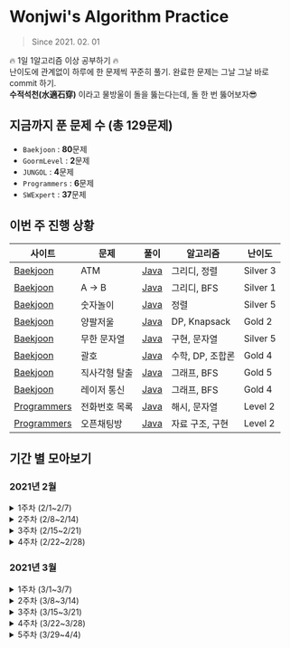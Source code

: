 # Wonjwi's Algorithm Practice

> Since 2021. 02. 01

🔥 1일 1알고리즘 이상 공부하기 🔥 <br/>
난이도에 관계없이 하루에 한 문제씩 꾸준히 풀기. 완료한 문제는 그날 그날 바로 commit 하기. <br/>
**수적석천(水適石穿)** 이라고 물방울이 돌을 뚫는다는데, 돌 한 번 뚫어보자😎

## 지금까지 푼 문제 수 (총 129문제)

- `Baekjoon` : **80**문제
- `GoormLevel` : **2**문제
- `JUNGOL` : **4**문제
- `Programmers` : **6**문제
- `SWExpert` : **37**문제

## 이번 주 진행 상황

| 사이트                                                                  | 문제          | 풀이                                                                                                                                                                                    | 알고리즘         | 난이도   |
| ----------------------------------------------------------------------- | ------------- | --------------------------------------------------------------------------------------------------------------------------------------------------------------------------------------- | ---------------- | -------- |
| [Baekjoon](https://www.acmicpc.net/problem/11399)                       | ATM           | [Java](https://github.com/wonjwi/Algorithm/blob/de43328499ac21e2f0b993e0f39ca542f3a7496c/Baekjoon/BJ11399_ATM.java)                                                                     | 그리디, 정렬     | Silver 3 |
| [Baekjoon](https://www.acmicpc.net/problem/16953)                       | A → B         | [Java](https://github.com/wonjwi/Algorithm/blob/de43328499ac21e2f0b993e0f39ca542f3a7496c/Baekjoon/BJ16953_AtoB.java)                                                                    | 그리디, BFS      | Silver 1 |
| [Baekjoon](https://www.acmicpc.net/problem/1755)                        | 숫자놀이      | [Java](https://github.com/wonjwi/Algorithm/blob/e13094da6b3563413914aa20fb2e628d4b96e8d9/Baekjoon/BJ1755_%EC%88%AB%EC%9E%90%EB%86%80%EC%9D%B4.java)                                     | 정렬             | Silver 5 |
| [Baekjoon](https://www.acmicpc.net/problem/2629)                        | 양팔저울      | [Java](https://github.com/wonjwi/Algorithm/blob/e13094da6b3563413914aa20fb2e628d4b96e8d9/Baekjoon/BJ2629_%EC%96%91%ED%8C%94%EC%A0%80%EC%9A%B8.java)                                     | DP, Knapsack     | Gold 2   |
| [Baekjoon](https://www.acmicpc.net/problem/12871)                       | 무한 문자열   | [Java](https://github.com/wonjwi/Algorithm/blob/8e9f8ed96931168c4b17ca18a2758318333087f5/Baekjoon/BJ12871_%EB%AC%B4%ED%95%9C%EB%AC%B8%EC%9E%90%EC%97%B4.java)                           | 구현, 문자열     | Silver 5 |
| [Baekjoon](https://www.acmicpc.net/problem/10422)                       | 괄호          | [Java](https://github.com/wonjwi/Algorithm/blob/8e9f8ed96931168c4b17ca18a2758318333087f5/Baekjoon/BJ10422_%EA%B4%84%ED%98%B8.java)                                                      | 수학, DP, 조합론 | Gold 4   |
| [Baekjoon](https://www.acmicpc.net/problem/16973)                       | 직사각형 탈출 | [Java](https://github.com/wonjwi/Algorithm/blob/8e9f8ed96931168c4b17ca18a2758318333087f5/Baekjoon/BJ16973_%EC%A7%81%EC%82%AC%EA%B0%81%ED%98%95%ED%83%88%EC%B6%9C.java)                  | 그래프, BFS      | Gold 5   |
| [Baekjoon](https://www.acmicpc.net/problem/6087)                        | 레이저 통신   | [Java](https://github.com/wonjwi/Algorithm/blob/8e9f8ed96931168c4b17ca18a2758318333087f5/Baekjoon/BJ6087_%EB%A0%88%EC%9D%B4%EC%A0%80%ED%86%B5%EC%8B%A0.java)                            | 그래프, BFS      | Gold 4   |
| [Programmers](https://programmers.co.kr/learn/courses/30/lessons/42577) | 전화번호 목록 | [Java](https://github.com/wonjwi/Algorithm/blob/060a38e7f3939e261f2a2ff849f9245af9b2527f/Programmers/PG_%ED%95%B4%EC%8B%9C_%EC%A0%84%ED%99%94%EB%B2%88%ED%98%B8%EB%AA%A9%EB%A1%9D.java) | 해시, 문자열     | Level 2  |
| [Programmers](https://programmers.co.kr/learn/courses/30/lessons/42888) | 오픈채팅방    | [Java](https://github.com/wonjwi/Algorithm/blob/060a38e7f3939e261f2a2ff849f9245af9b2527f/Programmers/PG_%EC%B9%B4%EC%B9%B4%EC%98%A4_%EC%98%A4%ED%94%88%EC%B1%84%ED%8C%85%EB%B0%A9.java) | 자료 구조, 구현  | Level 2  |

## 기간 별 모아보기

### 2021년 2월

<details>
    <summary>1주차 (2/1~2/7)</summary>

- [SWExpert - 원재의 메모리 복구하기](https://swexpertacademy.com/main/code/problem/problemDetail.do?contestProbId=AV19AcoKI9sCFAZN)
- [Baekjoon - 재귀함수가 뭔가요?](https://www.acmicpc.net/problem/17478)
- [Baekjoon - 스위치 켜고 끄기](https://www.acmicpc.net/problem/1244)
- [SWExpert - Flatten](https://swexpertacademy.com/main/code/problem/problemDetail.do?contestProbId=AV139KOaABgCFAYh)
- [SWExpert - Ladder1](https://swexpertacademy.com/main/code/problem/problemDetail.do?contestProbId=AV14ABYKADACFAYh)
- [SWExpert - 달팽이 숫자](https://swexpertacademy.com/main/code/problem/problemDetail.do?contestProbId=AV5PobmqAPoDFAUq)
- [SWExpert - 농작물 수확하기](https://swexpertacademy.com/main/code/problem/problemDetail.do?contestProbId=AV7GLXqKAWYDFAXB)
- [SWExpert - 상호의 배틀필드](https://swexpertacademy.com/main/code/problem/problemDetail.do?contestProbId=AV5LyE7KD2ADFAXc)
- [Baekjoon - N과 M (1)](https://www.acmicpc.net/problem/15649)
- [Baekjoon - N과 M (2)](https://www.acmicpc.net/problem/15650)
- [Baekjoon - N과 M (3)](https://www.acmicpc.net/problem/15651)
- [Baekjoon - N과 M (4)](https://www.acmicpc.net/problem/15652)
- [Baekjoon - N과 M (5)](https://www.acmicpc.net/problem/15654)
- [Baekjoon - N과 M (6)](https://www.acmicpc.net/problem/15655)
- [Baekjoon - N과 M (7)](https://www.acmicpc.net/problem/15656)
- [Baekjoon - N과 M (8)](https://www.acmicpc.net/problem/15657)
- [SWExpert - 파리 퇴치](https://swexpertacademy.com/main/code/problem/problemDetail.do?contestProbId=AV5PzOCKAigDFAUq)
- [Baekjoon - 카드2](https://www.acmicpc.net/problem/2164)
- [SWExpert - 쇠막대기 자르기](https://swexpertacademy.com/main/code/problem/problemDetail.do?contestProbId=AWVl47b6DGMDFAXm)
- [SWExpert - 괄호 짝짓기](https://swexpertacademy.com/main/code/problem/problemDetail.do?contestProbId=AV14eWb6AAkCFAYD)
- [SWExpert - 암호생성기](https://swexpertacademy.com/main/code/problem/problemDetail.do?contestProbId=AV14uWl6AF0CFAYD)
- [Baekjoon - 탑](https://www.acmicpc.net/problem/2493)
- [Baekjoon - 피자 (Small)](https://www.acmicpc.net/problem/14606)
- [SWExpert - 정사각형 방](https://swexpertacademy.com/main/code/problem/problemDetail.do?contestProbId=AV5LtJYKDzsDFAXc)
- [SWExpert - 퍼펙트 셔플](https://swexpertacademy.com/main/code/problem/problemDetail.do?contestProbId=AWGsRbk6AQIDFAVW)
- [SWExpert - 계산기2](https://swexpertacademy.com/main/code/problem/problemDetail.do?contestProbId=AV14nnAaAFACFAYD)
- [Baekjoon - 후위 표기식](https://www.acmicpc.net/problem/1918)
- [Baekjoon - 후위 표기식2](https://www.acmicpc.net/problem/1935)
- [Baekjoon - 요세푸스 문제 0](https://www.acmicpc.net/problem/11866)
- [Baekjoon - 암호 만들기](https://www.acmicpc.net/problem/1759)
- [Baekjoon - N과 M (9)](https://www.acmicpc.net/problem/15663)
- [Baekjoon - N과 M (10)](https://www.acmicpc.net/problem/15664)
- [Baekjoon - N과 M (11)](https://www.acmicpc.net/problem/15665)
- [Baekjoon - N과 M (12)](https://www.acmicpc.net/problem/15666)

</details>

<details>
    <summary>2주차 (2/8~2/14)</summary>

- [Baekjoon - 일우는 야바위꾼](https://www.acmicpc.net/problem/20361)
- [Baekjoon - 3대 측정](https://www.acmicpc.net/problem/20299)
- [SWExpert - 햄버거 다이어트](https://swexpertacademy.com/main/code/problem/problemDetail.do?contestProbId=AWT-lPB6dHUDFAVT)
- [SWExpert - 암호문1](https://swexpertacademy.com/main/code/problem/problemDetail.do?contestProbId=AV14w-rKAHACFAYD)
- [SWExpert - 가랏! RC카](https://swexpertacademy.com/main/code/problem/problemDetail.do?contestProbId=AV5PjMgaALgDFAUq)
- [SWExpert - 한빈이와 Spot Mart](https://swexpertacademy.com/main/code/problem/problemDetail.do?contestProbId=AW8Wj7cqbY0DFAXN)
- [Baekjoon - 피보나치 함수](https://www.acmicpc.net/problem/1003)
- [Baekjoon - 요세푸스 문제](https://www.acmicpc.net/problem/1158)
- [SWExpert - 사칙연산 유효성 검사](https://swexpertacademy.com/main/code/problem/problemDetail.do?contestProbId=AV141176AIwCFAYD)
- [SWExpert - 스도쿠 검증](https://swexpertacademy.com/main/code/problem/problemDetail.do?contestProbId=AV5Psz16AYEDFAUq)
- [Baekjoon - 색종이](https://www.acmicpc.net/problem/2563)
- [Baekjoon - 배열 돌리기1](https://www.acmicpc.net/problem/16926)
- [Baekjoon - 배열 돌리기4](https://www.acmicpc.net/problem/17406)
- [Baekjoon - 배열 돌리기3](https://www.acmicpc.net/problem/16935)
- [Baekjoon - 풍선 터뜨리기](https://www.acmicpc.net/problem/2346)
- [Baekjoon - AC](https://www.acmicpc.net/problem/5430)

</details>

<details>
    <summary>3주차 (2/15~2/21)</summary>
   
- [SWExpert - 규영이와 인영이의 카드게임](https://swexpertacademy.com/main/code/problem/problemDetail.do?contestProbId=AWgv9va6HnkDFAW0)
- [Baekjoon - 도영이가 만든 맛있는 음식](https://www.acmicpc.net/problem/2961)
- [Baekjoon - 백설 공주와 일곱 난쟁이](https://www.acmicpc.net/problem/3040)
- [Baekjoon - 설탕 배달](https://www.acmicpc.net/problem/2839)
- [Baekjoon - Z](https://www.acmicpc.net/problem/1074)
- [JUNGOL - 냉장고](http://www.jungol.co.kr/bbs/board.php?bo_table=pbank&wr_id=1101&stx=1828)
- [Baekjoon - 치킨 배달](https://www.acmicpc.net/problem/15686)
- [Baekjoon - 빵집](https://www.acmicpc.net/problem/3109)
- [SWExpert - 최적 경로](https://swexpertacademy.com/main/code/problem/problemDetail.do?contestProbId=AV15OZ4qAPICFAYD)
- [JUNGOL - 오목](http://www.jungol.co.kr/bbs/board.php?bo_table=pbank&wr_id=1006&stx=1733)
- [Baekjoon - 알파벳](https://www.acmicpc.net/problem/1987)
- [Baekjoon - 로봇 청소기](https://www.acmicpc.net/problem/14503)
- [SWExpert - 요리사](https://swexpertacademy.com/main/code/problem/problemDetail.do?contestProbId=AWIeUtVakTMDFAVH)
- [SWExpert - 준환이의 양팔저울](https://swexpertacademy.com/main/code/problem/problemDetail.do?contestProbId=AWAe7XSKfUUDFAUw)
- [Baekjoon - 봄버맨](https://www.acmicpc.net/problem/16918)
- [Baekjoon - GCD 합](https://www.acmicpc.net/problem/9613)
- [Baekjoon - 캐슬 디펜스](https://www.acmicpc.net/problem/17135)
- [Baekjoon - 일곱 난쟁이](https://www.acmicpc.net/problem/2309)
- [Baekjoon - 거꾸로 구구단](https://www.acmicpc.net/problem/13410)

</details>

<details>
    <summary>4주차 (2/22~2/28)</summary>
   
- [SWExpert - 부먹왕국의 차원 관문](https://swexpertacademy.com/main/code/problem/problemDetail.do?contestProbId=AWuSgKpqmooDFASy)
- [SWExpert - 삼성시의 버스 노선](https://swexpertacademy.com/main/code/problem/problemSubmitHistory.do?contestProbId=AWczm7QaACgDFAWn)
- [SWExpert - 의석이의 세로로 말해요](https://swexpertacademy.com/main/code/problem/problemDetail.do?contestProbId=AWVWgkP6sQ0DFAUO)
- [SWExpert - 성공적인 공연 기획](https://swexpertacademy.com/main/code/problem/problemDetail.do?contestProbId=AWS2dSgKA8MDFAVT)
- [SWExpert - 테네스의 특별한 소수](https://swexpertacademy.com/main/code/problem/problemDetail.do?contestProbId=AWRuoqCKkE0DFAXt)
- [SWExpert - 프로세서 연결하기](https://swexpertacademy.com/main/code/problem/problemDetail.do?contestProbId=AV4suNtaXFEDFAUf)
- [Baekjoon - 줄 세우기](https://www.acmicpc.net/problem/2605)
- [Baekjoon - 빙고](https://www.acmicpc.net/problem/2578)
- [Baekjoon - 쿼드트리](https://www.acmicpc.net/problem/1992)
- [Baekjoon - 경비원](https://www.acmicpc.net/problem/2564)
- [Baekjoon - 수열](https://www.acmicpc.net/problem/2491)
- [Baekjoon - 토마토](https://www.acmicpc.net/problem/7576)
- [Baekjoon - 토마토](https://www.acmicpc.net/problem/7569)
- [JUNGOL - 조커](http://www.jungol.co.kr/bbs/board.php?bo_table=pbank&wr_id=488)

</details>

### 2021년 3월

<details>
    <summary>1주차 (3/1~3/7)</summary>

| 사이트   | 문제                                                       | 알고리즘                | 난이도   |
| -------- | ---------------------------------------------------------- | ----------------------- | -------- |
| Baekjoon | [벽 부수고 이동하기](https://www.acmicpc.net/problem/2206) | 그래프, BFS             | Gold 4   |
| Baekjoon | [아기 상어](https://www.acmicpc.net/problem/16236)         | 구현, 그래프, BFS       | Gold 4   |
| Baekjoon | [행복 유치원](https://www.acmicpc.net/problem/13164)       | 그리디, 정렬            | Silver 1 |
| Baekjoon | [청소년 상어](https://www.acmicpc.net/problem/19236)       | 구현, 백트래킹          | Gold 2   |
| Baekjoon | [당근 키우기](https://www.acmicpc.net/problem/20363)       | 수학, 그리디            | Silver 5 |
| Baekjoon | [연구소](https://www.acmicpc.net/problem/14502)            | 그래프, 브루트포스, BFS | Gold 5   |
| Baekjoon | [미로 탐색](https://www.acmicpc.net/problem/2178)          | 그래프, BFS             | Silver 1 |

</details>

<details>
    <summary>2주차 (3/8~3/14)</summary>

| 사이트      | 문제                                                                             | 알고리즘         | 난이도   |
| ----------- | -------------------------------------------------------------------------------- | ---------------- | -------- |
| Baekjoon    | [퇴사](https://www.acmicpc.net/problem/14501)                                    | DP, 브루트포스   | Silver 4 |
| Baekjoon    | [움직이는 미로 탈출](https://www.acmicpc.net/problem/16954)                      | 그래프, BFS      | Gold 4   |
| Programmers | [주식가격](https://programmers.co.kr/learn/courses/30/lessons/42584)             | 스택, 큐         | Level 2  |
| Programmers | [크레인 인형뽑기 게임](https://programmers.co.kr/learn/courses/30/lessons/64061) | 스택, 큐         | Level 1  |
| Baekjoon    | [명령 프롬프트](https://www.acmicpc.net/problem/1032)                            | 구현, 문자열     | Bronze 1 |
| Baekjoon    | [기차가 어둠을 헤치고 은하수를](https://www.acmicpc.net/problem/15787)           | 구현, 비트마스킹 | Silver 2 |
| Baekjoon    | [공주님을 구해라!](https://www.acmicpc.net/problem/17836)                        | 그래프, BFS      | Gold 5   |
| Baekjoon    | [분산처리](https://www.acmicpc.net/problem/1009)                                 | 수학, 구현       | Bronze 3 |

</details>

<details>
    <summary>3주차 (3/15~3/21)</summary>

| 사이트   | 문제                                                                                                                  | 알고리즘                | 난이도             |
| -------- | --------------------------------------------------------------------------------------------------------------------- | ----------------------- | ------------------ |
| SWExpert | [홈 방범 서비스](https://swexpertacademy.com/main/code/problem/problemDetail.do?contestProbId=AV5V61LqAf8DFAWu)       | 구현, 시뮬레이션        | 모의 SW 역량테스트 |
| SWExpert | [숫자 만들기](https://swexpertacademy.com/main/code/problem/problemDetail.do?contestProbId=AWIeRZV6kBUDFAVH)          | 브루트포스              | 모의 SW 역량테스트 |
| Baekjoon | [스타트와 링크](https://www.acmicpc.net/problem/14889)                                                                | 브루트포스, 백트래킹    | Silver 3           |
| SWExpert | [서로소 집합](https://swexpertacademy.com/main/code/problem/problemDetail.do?contestProbId=AWBJKA6qr2oDFAWr)          | 그래프                  | D4                 |
| SWExpert | [무선 충전](https://swexpertacademy.com/main/code/problem/problemDetail.do?contestProbId=AWXRDL1aeugDFAUo)            | 구현, 시뮬레이션        | 모의 SW 역량테스트 |
| SWExpert | [원자 소멸 시뮬레이션](https://swexpertacademy.com/main/code/problem/problemDetail.do?contestProbId=AWXRFInKex8DFAUo) | 구현, 시뮬레이션        | 모의 SW 역량테스트 |
| Baekjoon | [친구비](https://www.acmicpc.net/problem/16562)                                                                       | 그래프, 자료 구조, 집합 | Gold 3             |
| SWExpert | [물놀이를 가자](https://swexpertacademy.com/main/code/problem/problemDetail.do?contestProbId=AXWXMZta-PsDFAST)        | 그래프, BFS             | D4                 |

</details>

<details>
    <summary>4주차 (3/22~3/28)</summary>

| 사이트                                                                                                                  | 문제                   | 풀이                                                                                                                                                                                    | 알고리즘               | 난이도       |
| ----------------------------------------------------------------------------------------------------------------------- | ---------------------- | --------------------------------------------------------------------------------------------------------------------------------------------------------------------------------------- | ---------------------- | ------------ |
| [Baekjoon](https://www.acmicpc.net/problem/1676)                                                                        | 팩토리얼 0의 개수      | [Java](https://github.com/wonjwi/Algorithm/blob/6b7623f6513e5297311caf3cc67673519f4d35e1/Baekjoon/BJ1676_%ED%8C%A9%ED%86%A0%EB%A6%AC%EC%96%BC0%EC%9D%98%EA%B0%9C%EC%88%98.java)         | 수학, 큰 수 연산       | Silver 3     |
| [Baekjoon](https://www.acmicpc.net/problem/1463)                                                                        | 1로 만들기             | [Java](https://github.com/wonjwi/Algorithm/blob/341de8a05107d413f259b9b05471f265bf40a5c9/Baekjoon/BJ1463_1%EB%A1%9C%EB%A7%8C%EB%93%A4%EA%B8%B0.java)                                    | 다이나믹 프로그래밍    | Silver 3     |
| [Baekjoon](https://www.acmicpc.net/problem/1149)                                                                        | RGB거리                | [Java](https://github.com/wonjwi/Algorithm/blob/6b7623f6513e5297311caf3cc67673519f4d35e1/Baekjoon/BJ1149_RGB%EA%B1%B0%EB%A6%AC.java)                                                    | 다이나믹 프로그래밍    | Silver 1     |
| [Baekjoon](https://www.acmicpc.net/problem/2636)                                                                        | 치즈                   | [Java](https://github.com/wonjwi/Algorithm/blob/851aaea528c000cc6174d2f9be1bdbed6dfb0444/Baekjoon/BJ2636_%EC%B9%98%EC%A6%88.java)                                                       | 구현, 시뮬레이션, BFS  | Gold 5       |
| [SWExpert](https://swexpertacademy.com/main/code/problem/problemDetail.do?contestProbId=AWBOKg-a6l0DFAWr)               | 최장 증가 부분 수열    | [Java](https://github.com/wonjwi/Algorithm/blob/937f3fc64406a761e94e97b05e92796285d6adbe/SWExpert/SW3307_%EC%B5%9C%EC%9E%A5%EC%A6%9D%EA%B0%80%EB%B6%80%EB%B6%84%EC%88%98%EC%97%B4.java) | 다이나믹 프로그래밍    | D3           |
| [Baekjoon](https://www.acmicpc.net/problem/9205)                                                                        | 맥주 마시면서 걸어가기 | [Java](https://github.com/wonjwi/Algorithm/blob/aa6500d7d1b685d37493df2c1252b4cc16395b7c/Baekjoon/BJ9205_%EB%A7%A5%EC%A3%BC.java)                                                       | 그래프, 플로이드 와샬  | Silver 1     |
| [Programmers](https://programmers.co.kr/learn/courses/30/lessons/42883)                                                 | 큰 수 만들기           | [Java](https://github.com/wonjwi/Algorithm/blob/07a83cad0eb860c1cdee18abf2962a8f5fdca8cb/Programmers/PG_%EA%B7%B8%EB%A6%AC%EB%94%94_%ED%81%B0%EC%88%98%EB%A7%8C%EB%93%A4%EA%B8%B0.java) | 그리디                 | Level 2      |
| [Programmers](https://programmers.co.kr/learn/courses/30/lessons/72411)                                                 | 메뉴 리뉴얼            | [Java](https://github.com/wonjwi/Algorithm/blob/3fdcf8cf231db8d8bf6547b536a3498bc8cfb395/Programmers/PG_%EC%B9%B4%EC%B9%B4%EC%98%A4_%EB%A9%94%EB%89%B4%EB%A6%AC%EB%89%B4%EC%96%BC.java) | 정렬, 자료 구조        | Level 2      |
| [GoormLevel](https://level.goorm.io/exam/47881/%EA%B7%BC%EB%AC%B5%EC%9E%90%ED%9D%91/quiz/1)                             | 근묵자흑               | [Java](https://github.com/wonjwi/Algorithm/blob/a485a3093f2f7b37130b374c95fa423800241b24/GoormLevel/Goorm_%EA%B7%BC%EB%AC%B5%EC%9E%90%ED%9D%91.java)                                    | 브루트포스             | 2단계        |
| [GoormLevel](https://level.goorm.io/exam/47878/%EC%82%AC%EC%9D%80%ED%92%88-%EA%B5%90%ED%99%98%ED%95%98%EA%B8%B0/quiz/1) | 사은품 교환하기        | [Java](https://github.com/wonjwi/Algorithm/blob/a485a3093f2f7b37130b374c95fa423800241b24/GoormLevel/Goorm_%EC%82%AC%EC%9D%80%ED%92%88%EA%B5%90%ED%99%98.java)                           | 그리디                 | 3단계        |
| [Baekjoon](https://www.acmicpc.net/problem/18429)                                                                       | 근손실                 | [Java](https://github.com/wonjwi/Algorithm/blob/9c123f4bf9e3d24b8605d1fa66901c58afdb9f1b/Baekjoon/BJ18429_%EA%B7%BC%EC%86%90%EC%8B%A4.java)                                             | 브루트포스, 백트래킹   | Silver 3     |
| [JUNGOL](http://www.jungol.co.kr/bbs/board.php?bo_table=pbank&wr_id=954&sca=99&sfl=wr_hit&stx=1681)                     | 해밀턴 순환회로        | [Java](https://github.com/wonjwi/Algorithm/blob/714660e2aba40156d65c6b81522fc3375570d7ae/JUNGOL/JO1681_%ED%95%B4%EB%B0%80%ED%84%B4%EC%88%9C%ED%99%98%ED%9A%8C%EB%A1%9C.java)            | DFS, 백트래킹          | Intermediate |
| [SWExpert](https://swexpertacademy.com/main/code/problem/problemDetail.do?contestProbId=AV15StKqAQkCFAYD)               | 하나로                 | [Java](https://github.com/wonjwi/Algorithm/blob/c5d2efcd99fb2c2b11c94c55809263f3cfce5a86/SWExpert/SW1251_%ED%95%98%EB%82%98%EB%A1%9C.java)                                              | 그래프, 최소 신장 트리 | D4           |

</details>

<details>
    <summary>5주차 (3/29~4/4)</summary>

| 사이트 | 문제 | 풀이 | 알고리즘 | 난이도 |
| ------ | ---- | ---- | -------- | ------ |

</details>
